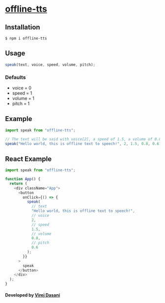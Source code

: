 # [offline-tts](https://www.npmjs.com/package/offline-tts)

## Installation

```
$ npm i offline-tts
```

## Usage

```js
speak(text, voice, speed, volume, pitch);
```

### Defaults

- voice = 0
- speed = 1
- volume = 1
- pitch = 1

## Example

```js
import speak from "offline-tts";

// The text will be said with voice[2], a speed of 1.5, a volume of 0.8 and a pitch of 0.6
speak("Hello world, this is offline text to speech!", 2, 1.5, 0.8, 0.6);
```

## React Example

```js
import speak from "offline-tts";

function App() {
  return (
    <div className="App">
      <button
        onClick={() => {
          speak(
            // text
            "Hello world, this is offline text to speech!",
            // voice
            2,
            // speed
            1.5,
            // volume
            0.8,
            // pitch
            0.6
          );
        }}
      >
        speak
      </button>
    </div>
  );
}
```

#### Developed by [Virej Dasani](https://virejdasani.github.io/)
